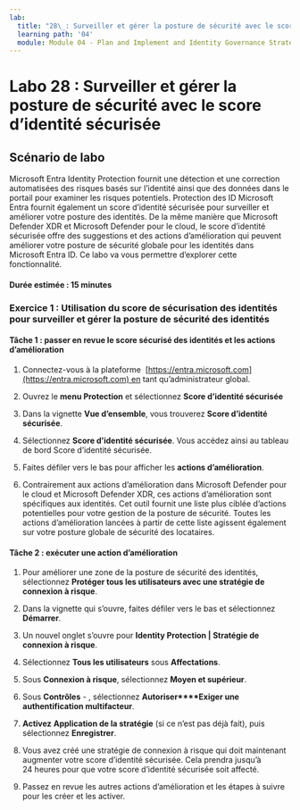 ```yaml
---
lab:
  title: "28\_: Surveiller et gérer la posture de sécurité avec le score d’identité sécurisée"
  learning path: '04'
  module: Module 04 - Plan and Implement and Identity Governance Strategy
---
```


# Labo 28 : Surveiller et gérer la posture de sécurité avec le score d’identité sécurisée

## Scénario de labo

Microsoft Entra Identity Protection fournit une détection et une correction automatisées des risques basés sur l’identité ainsi que des données dans le portail pour examiner les risques potentiels. Protection des ID Microsoft Entra fournit également un score d’identité sécurisée pour surveiller et améliorer votre posture des identités.  De la même manière que Microsoft Defender XDR et Microsoft Defender pour le cloud, le score d’identité sécurisée offre des suggestions et des actions d’amélioration qui peuvent améliorer votre posture de sécurité globale pour les identités dans Microsoft Entra ID.  Ce labo va vous permettre d’explorer cette fonctionnalité. 

#### Durée estimée : 15 minutes

### Exercice 1 : Utilisation du score de sécurisation des identités pour surveiller et gérer la posture de sécurité des identités

#### Tâche 1 : passer en revue le score sécurisé des identités et les actions d’amélioration

1. Connectez-vous à la plateforme  [https://entra.microsoft.com](https://entra.microsoft.com) en tant qu’administrateur global.

2. Ouvrez le **menu Protection** et sélectionnez **Score d’identité sécurisée**

3. Dans la vignette **Vue d’ensemble**, vous trouverez **Score d’identité sécurisée**.

4. Sélectionnez **Score d’identité sécurisée**.  Vous accédez ainsi au tableau de bord Score d’identité sécurisée.

5. Faites défiler vers le bas pour afficher les **actions d’amélioration**.

6. Contrairement aux actions d’amélioration dans Microsoft Defender pour le cloud et Microsoft Defender XDR, ces actions d’amélioration sont spécifiques aux identités.  Cet outil fournit une liste plus ciblée d’actions potentielles pour votre gestion de la posture de sécurité.  Toutes les actions d’amélioration lancées à partir de cette liste agissent également sur votre posture globale de sécurité des locataires. 

#### Tâche 2 : exécuter une action d’amélioration

1. Pour améliorer une zone de la posture de sécurité des identités, sélectionnez **Protéger tous les utilisateurs avec une stratégie de connexion à risque**.

2. Dans la vignette qui s’ouvre, faites défiler vers le bas et sélectionnez **Démarrer**.

3. Un nouvel onglet s’ouvre pour **Identity Protection | Stratégie de connexion à risque**.

4. Sélectionnez **Tous les utilisateurs** sous **Affectations**.

5. Sous **Connexion à risque**, sélectionnez **Moyen et supérieur**.

6. Sous **Contrôles** - , sélectionnez **Autoriser****Exiger une authentification multifacteur**.

7. **Activez** **Application de la stratégie** (si ce n’est pas déjà fait), puis sélectionnez **Enregistrer**.

8. Vous avez créé une stratégie de connexion à risque qui doit maintenant augmenter votre score d’identité sécurisée.  Cela prendra jusqu’à 24 heures pour que votre score d’identité sécurisée soit affecté.

9. Passez en revue les autres actions d’amélioration et les étapes à suivre pour les créer et les activer.
